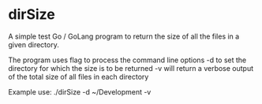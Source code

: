 # dirSize

A simple test Go / GoLang program to return the size of all the files in a given directory.

The program uses flag to process the command line options 
-d to set the directory for which the size is to be returned
-v will return a verbose output of the total size of all files in each directory

Example use: 
./dirSize -d ~/Development -v

